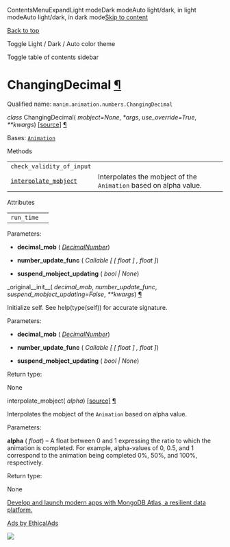 ContentsMenuExpandLight modeDark modeAuto light/dark, in light modeAuto light/dark, in dark mode[Skip to content](https://docs.manim.community/en/stable/reference/manim.animation.numbers.ChangingDecimal.html#furo-main-content)

[Back to top](https://docs.manim.community/en/stable/reference/manim.animation.numbers.ChangingDecimal.html#)

Toggle Light / Dark / Auto color theme

Toggle table of contents sidebar

# ChangingDecimal [¶](https://docs.manim.community/en/stable/reference/manim.animation.numbers.ChangingDecimal.html\#changingdecimal "Link to this heading")

Qualified name: `manim.animation.numbers.ChangingDecimal`

_class_ ChangingDecimal( _mobject=None_, _\*args_, _use\_override=True_, _\*\*kwargs_) [\[source\]](https://docs.manim.community/en/stable/_modules/manim/animation/numbers.html#ChangingDecimal) [¶](https://docs.manim.community/en/stable/reference/manim.animation.numbers.ChangingDecimal.html#manim.animation.numbers.ChangingDecimal "Link to this definition")

Bases: [`Animation`](https://docs.manim.community/en/stable/reference/manim.animation.animation.Animation.html#manim.animation.animation.Animation "manim.animation.animation.Animation")

Methods

|     |     |
| --- | --- |
| `check_validity_of_input` |  |
| [`interpolate_mobject`](https://docs.manim.community/en/stable/reference/manim.animation.numbers.ChangingDecimal.html#manim.animation.numbers.ChangingDecimal.interpolate_mobject "manim.animation.numbers.ChangingDecimal.interpolate_mobject") | Interpolates the mobject of the `Animation` based on alpha value. |

Attributes

|     |     |
| --- | --- |
| `run_time` |  |

Parameters:

- **decimal\_mob** ( [_DecimalNumber_](https://docs.manim.community/en/stable/reference/manim.mobject.text.numbers.DecimalNumber.html#manim.mobject.text.numbers.DecimalNumber "manim.mobject.text.numbers.DecimalNumber"))

- **number\_update\_func** ( _Callable_ _\[_ _\[_ _float_ _\]_ _,_ _float_ _\]_)

- **suspend\_mobject\_updating** ( _bool_ _\|_ _None_)


\_original\_\_init\_\_( _decimal\_mob_, _number\_update\_func_, _suspend\_mobject\_updating=False_, _\*\*kwargs_) [¶](https://docs.manim.community/en/stable/reference/manim.animation.numbers.ChangingDecimal.html#manim.animation.numbers.ChangingDecimal._original__init__ "Link to this definition")

Initialize self. See help(type(self)) for accurate signature.

Parameters:

- **decimal\_mob** ( [_DecimalNumber_](https://docs.manim.community/en/stable/reference/manim.mobject.text.numbers.DecimalNumber.html#manim.mobject.text.numbers.DecimalNumber "manim.mobject.text.numbers.DecimalNumber"))

- **number\_update\_func** ( _Callable_ _\[_ _\[_ _float_ _\]_ _,_ _float_ _\]_)

- **suspend\_mobject\_updating** ( _bool_ _\|_ _None_)


Return type:

None

interpolate\_mobject( _alpha_) [\[source\]](https://docs.manim.community/en/stable/_modules/manim/animation/numbers.html#ChangingDecimal.interpolate_mobject) [¶](https://docs.manim.community/en/stable/reference/manim.animation.numbers.ChangingDecimal.html#manim.animation.numbers.ChangingDecimal.interpolate_mobject "Link to this definition")

Interpolates the mobject of the `Animation` based on alpha value.

Parameters:

**alpha** ( _float_) – A float between 0 and 1 expressing the ratio to which the animation
is completed. For example, alpha-values of 0, 0.5, and 1 correspond
to the animation being completed 0%, 50%, and 100%, respectively.

Return type:

None

[Develop and launch modern apps with MongoDB Atlas, a resilient data platform.](https://server.ethicalads.io/proxy/click/8269/019600eb-e59a-7410-9fcd-4e9f9f9e4fa3/)

[Ads by EthicalAds](https://www.ethicalads.io/advertisers/?ref=ea-text)

![](https://server.ethicalads.io/proxy/view/8269/019600eb-e59a-7410-9fcd-4e9f9f9e4fa3/)